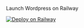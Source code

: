 Launch Wordpress on Railway

[![Deploy on Railway](https://railway.app/button.svg)](https://railway.app/template/wJtnwV?referralCode=2aymCL)
